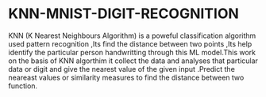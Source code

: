 # KNN-MNIST-DIGIT-RECOGNITION
KNN (K Nearest Neighbours Algorithm)  is a poweful classification algorithm used pattern recognition ,Its find the distance between two points ,Its help identify the particular person handwritting through this ML model.This work on the basis of KNN algorthim it collect the data and analyses that particular data or digit and give the nearest value of the given input .Predict the neareast values or similarity measures to find the distance between two function.
